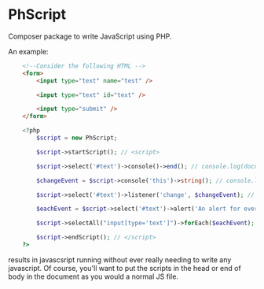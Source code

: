 # PhScript
Composer package to write JavaScript using PHP.

An example:
```html
    <!--Consider the following HTML -->
    <form>
        <input type="text" name="test" />

        <input type="text" id="text" />

        <input type="submit" />
    </form>
```
```php
    <?php
        $script = new PhScript;

        $script->startScript(); // <script>

        $script->select('#text')->console()->end(); // console.log(document.querySelector('#text'));

        $changeEvent = $script->console('this')->string(); // console.log(document.querySelector(this)) <- but saved as a PHP string

        $script->select('#text')->listener('change', $changeEvent); // document.querySelector('#text').addEventListener('change', console.log(document.querySelector(this)));

        $eachEvent = $script->select('#text')->alert('An alert for every input!')->string(); // alert(document.querySelector('#text')) <- but saved as a PHP string

        $script->selectAll("input[type='text']")->forEach($eachEvent); // document.querySelectorAll("input[type='text']").forEach(function () { alert('An alert for every input!') });

        $script->endScript(); // </script>
    ?>
```

results in javascsript running without ever really needing to write any javascript. Of course, you'll want to put the scripts in the head or end of body in the document as you would a normal JS file.
